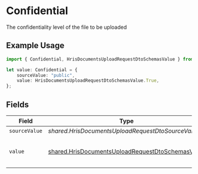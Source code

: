 # Confidential

The confidentiality level of the file to be uploaded

## Example Usage

```typescript
import { Confidential, HrisDocumentsUploadRequestDtoSchemasValue } from "@stackone/stackone-client-ts/sdk/models/shared";

let value: Confidential = {
    sourceValue: "public",
    value: HrisDocumentsUploadRequestDtoSchemasValue.True,
};
```

## Fields

| Field                                                                                                                       | Type                                                                                                                        | Required                                                                                                                    | Description                                                                                                                 | Example                                                                                                                     |
| --------------------------------------------------------------------------------------------------------------------------- | --------------------------------------------------------------------------------------------------------------------------- | --------------------------------------------------------------------------------------------------------------------------- | --------------------------------------------------------------------------------------------------------------------------- | --------------------------------------------------------------------------------------------------------------------------- |
| `sourceValue`                                                                                                               | *shared.HrisDocumentsUploadRequestDtoSourceValue*                                                                           | :heavy_minus_sign:                                                                                                          | N/A                                                                                                                         | public                                                                                                                      |
| `value`                                                                                                                     | [shared.HrisDocumentsUploadRequestDtoSchemasValue](../../../sdk/models/shared/hrisdocumentsuploadrequestdtoschemasvalue.md) | :heavy_minus_sign:                                                                                                          | Whether the file is confidential or not                                                                                     | true                                                                                                                        |